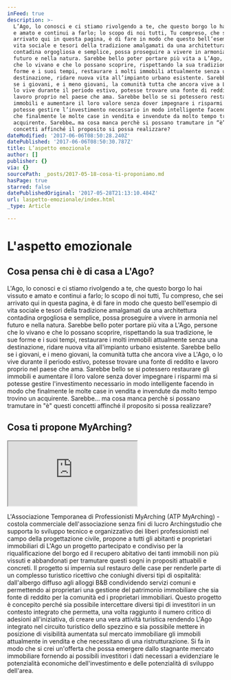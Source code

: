 ```yaml
---
inFeed: true
description: >-
  L’Ago, lo conosci e ci stiamo rivolgendo a te, che questo borgo lo hai vissuto
  e amato e continui a farlo; lo scopo di noi tutti, Tu compreso, che sei
  arrivato qui in questa pagina, è di fare in modo che questo bell’esempio di
  vita sociale e tesori della tradizione amalgamati da una architettura
  contadina orgogliosa e semplice, possa proseguire a vivere in armonia nel
  futuro e nella natura. Sarebbe bello poter portare più vita a L’Ago, persone
  che lo vivano e che lo possano scoprire, rispettando la sua tradizione, le sue
  forme e i suoi tempi, restaurare i molti immobili attualmente senza una
  destinazione, ridare nuova vita all’impianto urbano esistente. Sarebbe bello
  se i giovani, e i meno giovani, la comunità tutta che ancora vive a L’Ago, o
  lo vive durante il periodo estivo, potesse trovare una fonte di reddito e
  lavoro proprio nel paese che ama. Sarebbe bello se si potessero restaurare gli
  immobili e aumentare il loro valore senza dover impegnare i risparmi ma si
  potesse gestire l’investimento necessario in modo intelligente facendo in modo
  che finalmente le molte case in vendita e invendute da molto tempo trovino un
  acquirente. Sarebbe… ma cosa manca perchè si possano tramutare in “è” questi
  concetti affinché il proposito si possa realizzare?
dateModified: '2017-06-06T08:50:28.240Z'
datePublished: '2017-06-06T08:50:30.787Z'
title: L’aspetto emozionale
author: []
publisher: {}
via: {}
sourcePath: _posts/2017-05-18-cosa-ti-proponiamo.md
hasPage: true
starred: false
datePublishedOriginal: '2017-05-28T21:13:10.484Z'
url: laspetto-emozionale/index.html
_type: Article

---
```

# L'aspetto emozionale

## Cosa pensa chi è di casa a L'Ago?

L'Ago, lo conosci e ci stiamo rivolgendo a te, che questo borgo lo hai vissuto e amato e continui a farlo; lo scopo di noi tutti, Tu compreso, che sei arrivato qui in questa pagina, è di fare in modo che questo bell'esempio di vita sociale e tesori della tradizione amalgamati da una architettura contadina orgogliosa e semplice, possa proseguire a vivere in armonia nel futuro e nella natura. Sarebbe bello poter portare più vita a L'Ago, persone che lo vivano e che lo possano scoprire, rispettando la sua tradizione, le sue forme e i suoi tempi, restaurare i molti immobili attualmente senza una destinazione, ridare nuova vita all'impianto urbano esistente. Sarebbe bello se i giovani, e i meno giovani, la comunità tutta che ancora vive a L'Ago, o lo vive durante il periodo estivo, potesse trovare una fonte di reddito e lavoro proprio nel paese che ama. Sarebbe bello se si potessero restaurare gli immobili e aumentare il loro valore senza dover impegnare i risparmi ma si potesse gestire l'investimento necessario in modo intelligente facendo in modo che finalmente le molte case in vendita e invendute da molto tempo trovino un acquirente. Sarebbe... ma cosa manca perchè si possano tramutare in "è" questi concetti affinché il proposito si possa realizzare?

## Cosa ti propone MyArching?

<iframe src="https://the-grid.github.io/ed-location/?latitude=44.228411022308&amp;longitude=9.675607681274414&amp;zoom=14" style=""></iframe>

L'Associazione Temporanea di Professionisti MyArching (ATP MyArching) - costola commerciale dell'associazione senza fini di lucro Archingstudio che supporta lo sviluppo tecnico e organizzativo dei liberi professionisti nel campo della progettazione civile, propone a tutti gli abitanti e proprietari immobiliari di L'Ago un progetto partecipato e condiviso per la riqualificazione del borgo ed il recupero abitativo dei tanti immobili non più vissuti e abbandonati per tramutare questi sogni in propositi attuabili e concreti. Il progetto si impernia sul restauro delle case per renderle parte di un complesso turistico ricettivo che coniughi diversi tipi di ospitalità: dall'albergo diffuso agli alloggi B&B condividendo servizi comuni e permettendo ai proprietari una gestione del patrimonio immobiliare che sia fonte di reddito per la comunità ed i proprietari immobiliari. Questo progetto è concepito perché sia possibile intercettare diversi tipi di investitori in un contesto integrato che permetta, una volta raggiunto il numero critico di adesioni all'iniziativa, di creare una vera attività turistica rendendo L'Ago integrato nel circuito turistico dello spezzino e sia possibile mettere in posizione di visibilità aumentata sul mercato immobiliare gli immobili attualmente in vendita e che necessitano di una ristrutturazione. Si fa in modo che si crei un'offerta che possa emergere dallo stagnante mercato immobiliare fornendo ai possibili investitori i dati necessari a evidenziare le potenzialità economiche dell'investimento e delle potenzialità di sviluppo dell'area.